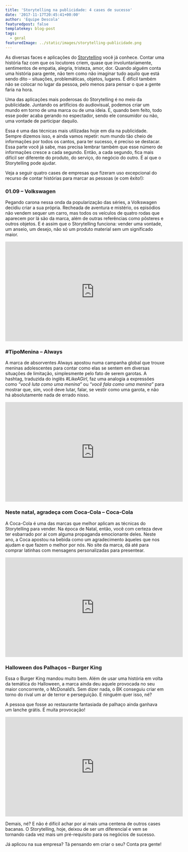 ```yaml
---
title: 'Storytelling na publicidade: 4 cases de sucesso'
date: '2017-11-17T20:45:41+00:00'
author: 'Equipe Descola'
featuredpost: false
templatekey: blog-post
tags:
  - geral
featuredImage: ../static/images/storytelling-publicidade.png
---
```


As diversas faces e aplicações do [Storytelling](https://descola.org/curso/storytelling) você já conhece. Contar uma história faz com que os locutores criem, quase que involuntariamente, sentimentos de empatia, alegria, tristeza, amor, dor. Quando alguém conta uma história para gente, não tem como não imaginar tudo aquilo que está sendo dito – situações, problemáticas, objetos, lugares. É difícil também não se colocar no lugar da pessoa, pelo menos para pensar o que a gente faria na hora.

Uma das aplicações mais poderosas do Storytelling é no meio da publicidade. Juntando os artifícios do audiovisual, podemos criar um mundo em torno de uma marca ou de uma ideia. E, quando bem feito, todo esse poder acaba gerando no espectador, sendo ele consumidor ou não, uma vontade de participar daquilo.

Essa é uma das técnicas mais utilizadas hoje em dia na publicidade. Sempre dizemos isso, e ainda vamos repetir: num mundo tão cheio de informações por todos os cantos, para ter sucesso, é preciso se destacar. Essa parte você já sabe, mas precisa lembrar também que esse número de informações cresce a cada segundo. Então, a cada segundo, fica mais difícil ser diferente do produto, do serviço, do negócio do outro. É aí que o Storytelling pode ajudar.

Veja a seguir quatro cases de empresas que fizeram uso excepcional do recurso de contar histórias para marcar as pessoas (e com êxito!):

### 01.09 – Volkswagen

Pegando carona nessa onda da popularização das séries, a Volkswagen decidiu criar a sua própria. Recheada de aventura e mistério, os episódios não vendem sequer um carro, mas todos os veículos de quatro rodas que aparecem por lá são da marca, além de outras referências como pôsteres e outros objetos. E é assim que o Storytelling funciona: vender uma vontade, um anseio, um desejo, não só um produto material sem um significado maior.

<iframe allowfullscreen="allowfullscreen" frameborder="0" height="315" loading="lazy" src="https://www.youtube.com/embed/XLyDqFH3P6Q" width="560"></iframe>

### \#TipoMenina – Always

A marca de absorventes Always apostou numa campanha global que trouxe meninas adolescentes para contar como elas se sentem em diversas situações de limitação, simplesmente pelo fato de serem garotas. A hashtag, traduzida do inglês _\#LikeAGirl_, faz uma analogia a expressões como _“você luta como uma menina”_ ou _“você fala como uma menina”_ para mostrar que, sim, você deve lutar, falar, se vestir como uma garota, e não há absolutamente nada de errado nisso.

<iframe allowfullscreen="allowfullscreen" frameborder="0" height="315" loading="lazy" src="https://www.youtube.com/embed/OTK6uN00QLI" width="560"></iframe>

### Neste natal, agradeça com Coca-Cola – Coca-Cola

A Coca-Cola é uma das marcas que melhor aplicam as técnicas do Storytelling para vender. Na época de Natal, então, você com certeza deve ter esbarrado por aí com alguma propaganda emocionante deles. Neste ano, a Coca apostou na bebida como um agradecimento àqueles que nos ajudam e que fazem o melhor por nós. No site da marca, dá até para comprar latinhas com mensagens personalizadas para presentear.

<iframe allowfullscreen="allowfullscreen" frameborder="0" height="315" loading="lazy" src="https://www.youtube.com/embed/7zQjCwZytgw" width="560"></iframe>

### Halloween dos Palhaços – Burger King

Essa o Burger King mandou muito bem. Além de usar uma história em volta da temática do Halloween, a marca ainda deu aquele provocada no seu maior concorrente, o McDonald’s. Sem dizer nada, o BK conseguiu criar em torno do rival um ar de terror e perseguição. E ninguém quer isso, né?

A pessoa que fosse ao restaurante fantasiada de palhaço ainda ganhava um lanche grátis. É muita provocação!

<iframe allowfullscreen="allowfullscreen" frameborder="0" height="315" loading="lazy" src="https://www.youtube.com/embed/IJFHfwO12IY" width="560"></iframe>

Demais, né? E não é difícil achar por aí mais uma centena de outros cases bacanas. O Storytelling, hoje, deixou de ser um diferencial e vem se tornando cada vez mais um pré-requisito para os negócios de sucesso.

Já aplicou na sua empresa? Tá pensando em criar o seu? Conta pra gente!
